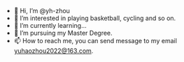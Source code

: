 - 👋 Hi, I’m @yh-zhou
- 👀 I’m interested in playing basketball, cycling and so on.
- 🌱 I’m currently learning...
- 💞️ I’m pursuing my Master Degree.
- 📫 How to reach me, you can send message to my email yuhaozhou2022@163.com.

<!---
yhzhou688/yhzhou688 is a ✨ special ✨ repository because its `README.md` (this file) appears on your GitHub profile.
You can click the Preview link to take a look at your changes.
--->
